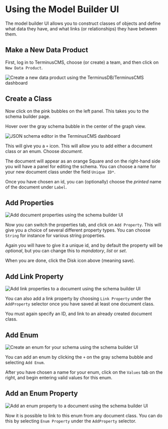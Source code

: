 # Using the Model Builder UI

The model builder UI allows you to construct classes of objects and
define what data they have, and what links (or relationships) they
have between them.

## Make a New Data Product

First, log in to TerminusCMS, choose (or create) a team, and then
click on `New Data Product`.

<img src="https://assets.terminusdb.com/docs/new-data-product.png" alt="Create a new data product using the TerminusDB/TerminusCMS dashboard">

## Create a Class

Now click on the pink bubbles on the left panel. This takes you to
the schema builder page.

Hover over the gray schema bubble in the center of the graph view.

<img src="https://assets.terminusdb.com/docs/schema-ui-no-docs.png" alt="JSON schema editor in the TerminusCMS dashboard">

This will give you a `+` icon. This will allow you to add either a
document class or an enum. Choose *document*.

The document will appear as an orange Square and on the right-hand
side you will have a panel for editing the schema. You can choose a
name for your new document class under the field `Unique ID*`.

Once you have chosen an id, you can (optionally) choose the *printed*
name of the document under `Label`.

## Add Properties

<img src="https://assets.terminusdb.com/docs/schema-ui-doc-properties.png" alt="Add document properties using the schema builder UI">

Now you can switch the properties tab, and click on `Add
Property`. This will give you a choice of several different
property types. You can choose `String` for instance for various
string properties.

Again you will have to give it a unique id, and by default the
property will be *optional*, but you can change this to *mandatory*,
*list* or *set*.

When you are done, click the Disk icon above (meaning save).

## Add Link Property

<img src="https://assets.terminusdb.com/docs/schema-ui-doc-link-properties.png" alt="Add link properties to a document using the schema builder UI">

You can also add a link property by choosing `Link Property` under the
`AddProperty` selector once you have saved at least one document
class.

You must again specify an ID, and link to an already created document class.

## Add Enum

<img src="https://assets.terminusdb.com/docs/schema-ui-doc-enum.png" alt="Create an enum for your schema using the schema builder UI">

You can add an enum by clicking the `+` on the gray schema bubble and
selecting `Add Enum`.

After you have chosen a name for your enum, click on the `Values` tab
on the right, and begin entering valid values for this enum.

## Add an Enum Property

<img src="https://assets.terminusdb.com/docs/schema-ui-doc-add-enum-property.png" alt="Add an enum property to a document using the schema builder UI">

Now it is possible to link to this enum from any document class. You
can do this by selecting `Enum Property` under the `AddProperty`
selector.

